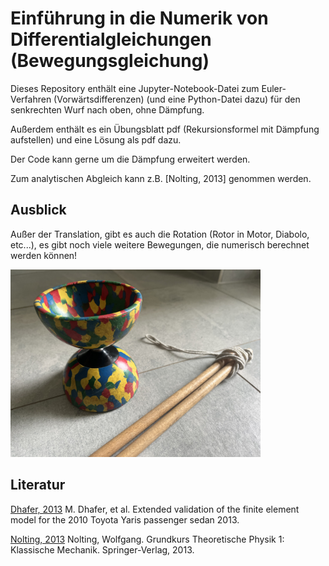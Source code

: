 # Einführung in die Numerik von Differentialgleichungen (Bewegungsgleichung)

Dieses Repository enthält eine Jupyter-Notebook-Datei zum Euler-Verfahren (Vorwärtsdifferenzen) (und eine Python-Datei dazu) für den senkrechten Wurf nach oben, ohne Dämpfung.

Außerdem enthält es ein Übungsblatt pdf (Rekursionsformel mit Dämpfung aufstellen) und eine Lösung als pdf dazu.

Der Code kann gerne um die Dämpfung erweitert werden.

Zum analytischen Abgleich kann z.B. [Nolting, 2013] genommen werden.

## Ausblick

Außer der Translation, gibt es auch die Rotation (Rotor in Motor, Diabolo, etc...), es gibt noch viele weitere Bewegungen, die numerisch berechnet werden können!

<img src="diabolo.jpg"  height="300"  />

## Literatur

[Dhafer, 2013](https://www.ccsa.gmu.edu/models/2010-toyota-yaris/) M. Dhafer, et al. Extended validation of the finite element model for the 2010 Toyota Yaris passenger sedan 2013.

[Nolting, 2013](https://link.springer.com/book/10.1007/978-3-662-57584-0) Nolting, Wolfgang. Grundkurs Theoretische Physik 1: Klassische Mechanik. Springer-Verlag, 2013.
